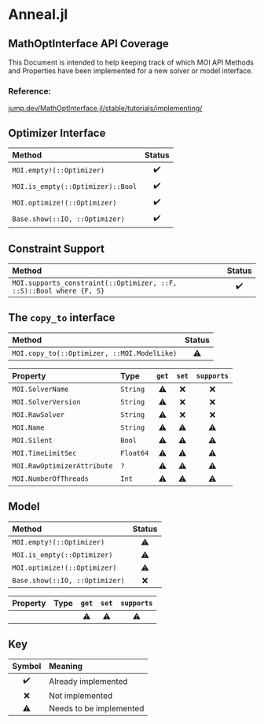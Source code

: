 # Anneal.jl

## MathOptInterface API Coverage

This Document is intended to help keeping track of which MOI API Methods and Properties have been implemented for a new solver or model interface.

### Reference:
[jump.dev/MathOptInterface.jl/stable/tutorials/implementing/](https://jump.dev/MathOptInterface.jl/stable/tutorials/implementing/)

<!-- Symbols: ✔️❌⚠️ -->

## Optimizer Interface

| Method                            | Status |
| :-------------------------------- | :----: |
| `MOI.empty!(::Optimizer)`         |   ✔️    |
| `MOI.is_empty(::Optimizer)::Bool` |   ✔️    |
| `MOI.optimize!(::Optimizer)`      |   ✔️    |
| `Base.show(::IO, ::Optimizer)`    |   ✔️    |

## Constraint Support

| Method                                                              | Status |
| :------------------------------------------------------------------ | :----: |
| `MOI.supports_constraint(::Optimizer, ::F, ::S)::Bool where {F, S}` |   ✔️    |

## The `copy_to` interface 

| Method                                      | Status |
| :------------------------------------------ | :----: |
| `MOI.copy_to(::Optimizer, ::MOI.ModelLike)` |   ⚠️    |

| Property                    | Type      | `get` | `set` | `supports` |
| :-------------------------- | :-------- | :---: | :---: | :--------: |
| `MOI.SolverName`            | `String`  |   ⚠️   |   ❌   |     ❌      |
| `MOI.SolverVersion`         | `String`  |   ⚠️   |   ❌   |     ❌      |
| `MOI.RawSolver`             | `String`  |   ⚠️   |   ❌   |     ❌      |
| `MOI.Name`                  | `String`  |   ⚠️   |   ⚠️   |     ⚠️      |
| `MOI.Silent`                | `Bool`    |   ⚠️   |   ⚠️   |     ⚠️      |
| `MOI.TimeLimitSec`          | `Float64` |   ⚠️   |   ⚠️   |     ⚠️      |
| `MOI.RawOptimizerAttribute` | `?`       |   ⚠️   |   ⚠️   |     ⚠️      |
| `MOI.NumberOfThreads`       | `Int`     |   ⚠️   |   ⚠️   |     ⚠️      |

## Model

| Method                         | Status |
| :----------------------------- | :----: |
| `MOI.empty!(::Optimizer)`      |   ⚠️    |
| `MOI.is_empty(::Optimizer)`    |   ⚠️    |
| `MOI.optimize!(::Optimizer)`   |   ⚠️    |
| `Base.show(::IO, ::Optimizer)` |   ❌    |

| Property | Type | `get` | `set` | `supports` |
| :------- | :--- | :---: | :---: | :--------: |
|          |      |   ⚠️   |   ⚠️   |     ⚠️      |

## Key
| Symbol | Meaning                 |
| :----: | :---------------------- |
|   ✔️    | Already implemented     |
|   ❌    | Not implemented         |
|   ⚠️    | Needs to be implemented |